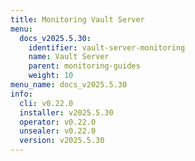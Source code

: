 ```yaml
---
title: Monitoring Vault Server
menu:
  docs_v2025.5.30:
    identifier: vault-server-monitoring
    name: Vault Server
    parent: monitoring-guides
    weight: 10
menu_name: docs_v2025.5.30
info:
  cli: v0.22.0
  installer: v2025.5.30
  operator: v0.22.0
  unsealer: v0.22.0
  version: v2025.5.30
---
```


